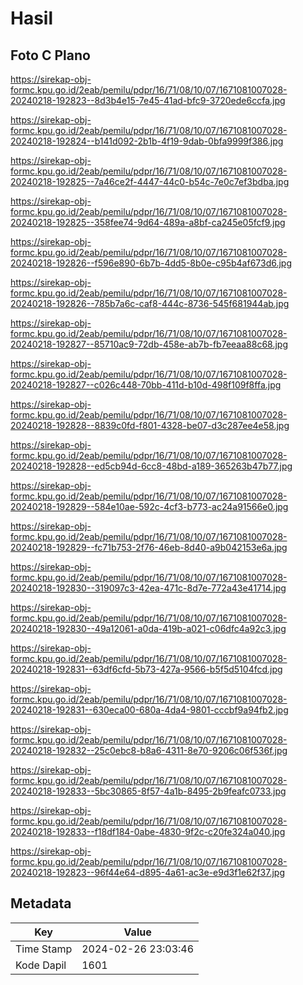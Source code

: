# Hasil

## Foto C Plano

https://sirekap-obj-formc.kpu.go.id/2eab/pemilu/pdpr/16/71/08/10/07/1671081007028-20240218-192823--8d3b4e15-7e45-41ad-bfc9-3720ede6ccfa.jpg

https://sirekap-obj-formc.kpu.go.id/2eab/pemilu/pdpr/16/71/08/10/07/1671081007028-20240218-192824--b141d092-2b1b-4f19-9dab-0bfa9999f386.jpg

https://sirekap-obj-formc.kpu.go.id/2eab/pemilu/pdpr/16/71/08/10/07/1671081007028-20240218-192825--7a46ce2f-4447-44c0-b54c-7e0c7ef3bdba.jpg

https://sirekap-obj-formc.kpu.go.id/2eab/pemilu/pdpr/16/71/08/10/07/1671081007028-20240218-192825--358fee74-9d64-489a-a8bf-ca245e05fcf9.jpg

https://sirekap-obj-formc.kpu.go.id/2eab/pemilu/pdpr/16/71/08/10/07/1671081007028-20240218-192826--f596e890-6b7b-4dd5-8b0e-c95b4af673d6.jpg

https://sirekap-obj-formc.kpu.go.id/2eab/pemilu/pdpr/16/71/08/10/07/1671081007028-20240218-192826--785b7a6c-caf8-444c-8736-545f681944ab.jpg

https://sirekap-obj-formc.kpu.go.id/2eab/pemilu/pdpr/16/71/08/10/07/1671081007028-20240218-192827--85710ac9-72db-458e-ab7b-fb7eeaa88c68.jpg

https://sirekap-obj-formc.kpu.go.id/2eab/pemilu/pdpr/16/71/08/10/07/1671081007028-20240218-192827--c026c448-70bb-411d-b10d-498f109f8ffa.jpg

https://sirekap-obj-formc.kpu.go.id/2eab/pemilu/pdpr/16/71/08/10/07/1671081007028-20240218-192828--8839c0fd-f801-4328-be07-d3c287ee4e58.jpg

https://sirekap-obj-formc.kpu.go.id/2eab/pemilu/pdpr/16/71/08/10/07/1671081007028-20240218-192828--ed5cb94d-6cc8-48bd-a189-365263b47b77.jpg

https://sirekap-obj-formc.kpu.go.id/2eab/pemilu/pdpr/16/71/08/10/07/1671081007028-20240218-192829--584e10ae-592c-4cf3-b773-ac24a91566e0.jpg

https://sirekap-obj-formc.kpu.go.id/2eab/pemilu/pdpr/16/71/08/10/07/1671081007028-20240218-192829--fc71b753-2f76-46eb-8d40-a9b042153e6a.jpg

https://sirekap-obj-formc.kpu.go.id/2eab/pemilu/pdpr/16/71/08/10/07/1671081007028-20240218-192830--319097c3-42ea-471c-8d7e-772a43e41714.jpg

https://sirekap-obj-formc.kpu.go.id/2eab/pemilu/pdpr/16/71/08/10/07/1671081007028-20240218-192830--49a12061-a0da-419b-a021-c06dfc4a92c3.jpg

https://sirekap-obj-formc.kpu.go.id/2eab/pemilu/pdpr/16/71/08/10/07/1671081007028-20240218-192831--63df6cfd-5b73-427a-9566-b5f5d5104fcd.jpg

https://sirekap-obj-formc.kpu.go.id/2eab/pemilu/pdpr/16/71/08/10/07/1671081007028-20240218-192831--630eca00-680a-4da4-9801-cccbf9a94fb2.jpg

https://sirekap-obj-formc.kpu.go.id/2eab/pemilu/pdpr/16/71/08/10/07/1671081007028-20240218-192832--25c0ebc8-b8a6-4311-8e70-9206c06f536f.jpg

https://sirekap-obj-formc.kpu.go.id/2eab/pemilu/pdpr/16/71/08/10/07/1671081007028-20240218-192833--5bc30865-8f57-4a1b-8495-2b9feafc0733.jpg

https://sirekap-obj-formc.kpu.go.id/2eab/pemilu/pdpr/16/71/08/10/07/1671081007028-20240218-192833--f18df184-0abe-4830-9f2c-c20fe324a040.jpg

https://sirekap-obj-formc.kpu.go.id/2eab/pemilu/pdpr/16/71/08/10/07/1671081007028-20240218-192823--96f44e64-d895-4a61-ac3e-e9d3f1e62f37.jpg


## Metadata

| Key        | Value               |
| ---------- | ------------------- |
| Time Stamp | 2024-02-26 23:03:46 |
| Kode Dapil | 1601                |




